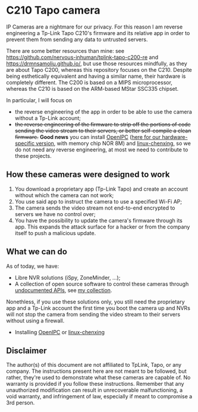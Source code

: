 # C210 Tapo camera
IP Cameras are a nightmare for our privacy. For this reason I am reverse engineering a Tp-Link Tapo C210's firmware and its relative app in order to prevent them from sending any data to untrusted servers.

There are some better resources than mine: see https://github.com/nervous-inhuman/tplink-tapo-c200-re and https://drmnsamoliu.github.io/, but use those resources mindfully, as they are about Tapo C200, whereas this repository focuses on the C210. Despite being esthetically equivalent and having a similar name, their hardware is completely different. The C200 is based on a MIPS microprocessor, whereas the C210 is based on the ARM-based MStar SSC335 chipset.

In particular, I will focus on 

* the reverse engineering of the app in order to be able to use the camera without a Tp-Link account;
* <del style="text-decoration: line-through;"> the reverse engineering of the firmware to strip off the portions of code sending the video stream to their servers, or better self-compile a clean firmware.</del> **Good news** you can install [OpenIPC](https://openipc.org/) ([here for our hardware-specific version](https://openipc.org/cameras/vendors/sigmastar/socs/ssc335), with memory chip NOR 8M) and [linux-chenxing](https://github.com/linux-chenxing), so we do not need any reverse engineering, at most we need to contribute to these projects.

## How these cameras were designed to work
1. You download a proprietary app (Tp-Link Tapo) and create an account without which the camera can not work;
2. You use said app to instruct the camera to use a specified Wi-Fi AP;
3. The camera sends the video stream not end-to-end encrypted to servers we have no control over;
4. You have the possibility to update the camera's firmware through its app. This expands the attack surface for a hacker or from the company itself to push a malicious update.

## What we can do
As of today, we have:
* Libre NVR solutions (iSpy, ZoneMinder, ...);
* A collection of open source software to control these cameras through [undocumented APIs](https://github.com/xfarrow/tapo-camera/tree/main/secret-apis), see [my collection](https://github.com/stars/xfarrow/lists/tapo-cameras).

Nonethless, if you use these solutions only, you still need the proprietary app and a Tp-Link account the first time you boot the camera up and NVRs will not stop the camera from sending the video stream to their servers without using a firewall.

* Installing [OpenIPC](https://openipc.org/) or [linux-chenxing](https://github.com/linux-chenxing)

## Disclaimer
The author(s) of this document are not affiliated to TpLink, Tapo, or any company. The instructions present here are not meant to be followed, but rather, they're used to demonstrate what these cameras are capable of. No warranty is provided if you follow these instructions. Remember that any unauthorized modification can result in unrecoverable malfunctioning, a void warranty, and infringement of law, especially if meant to compromise a 3rd person.
